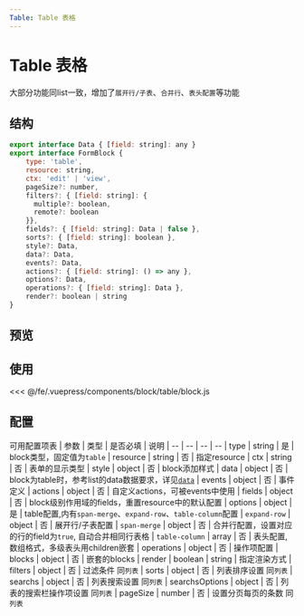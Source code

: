 ```yaml
---
Table: Table 表格
---
```

# Table 表格

大部分功能同list一致，增加了`展开行/子表`、`合并行`、`表头配置`等功能

## 结构

```js
export interface Data { [field: string]: any }
export interface FormBlock {
    type: 'table',
    resource: string,
    ctx: 'edit' | 'view',
    pageSize?: number,
    filters?: { [field: string]: {
      multiple?: boolean,
      remote?: boolean
    }},
    fields?: { [field: string]: Data | false },
    sorts?: { [field: string]: boolean },
    style?: Data,
    data?: Data,
    events?: Data,
    actions?: { [field: string]: () => any },
    options?: Data,
    operations?: { [field: string]: Data },
    render?: boolean | string
}
```

## 预览
<ClientOnly>
<block-table-demo />
</ClientOnly>

## 使用
<<< @/fe/.vuepress/components/block/table/block.js

## 配置

可用配置项表
| 参数 | 类型 | 是否必填 | 说明
| -- | -- | -- | --
| type | string | 是 | block类型，固定值为`table`
| resource | string | 否 | 指定resource
| ctx | string | 否 | 表单的显示类型
| style | object | 否 | block添加样式
| data | object | 否 | block为table时，参考list的data数据要求，详见[`data`](./api.md#data)
| events | object | 否 | 事件定义
| actions | object | 否 | 自定义actions，可被events中使用
| fields | object | 否 | block级别作用域的fields，重置resource中的默认配置
| options | object | 是 | table配置,内有`span-merge`、`expand-row`、`table-column`配置
| `expand-row` | object | 否 | 展开行/子表配置
|  `span-merge` | object | 否 | 合并行配置，设置对应的行的field为`true`, 自动合并相同行表格
| `table-column` | array | 否 | 表头配置, 数组格式，多级表头用children嵌套
| operations | object | 否 | 操作项配置
| blocks | object | 否 | 嵌套的blocks
| render | boolean | string | 指定渲染方式
| filters | object | 否 | 过滤条件 同`列表`
| sorts | object | 否 | 列表排序设置 同`列表`
| searchs | object | 否 | 列表搜索设置 同`列表`
| searchsOptions | object | 否 | 列表的搜索栏操作项设置 同`列表`
| pageSize | number | 否 | 设置分页每页的条数 同`列表`
